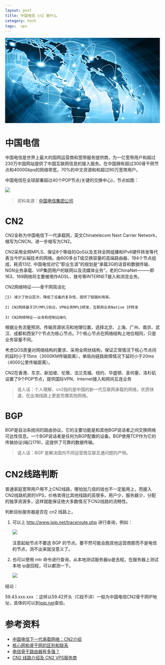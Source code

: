```yaml
---
layout: post
title: 中国电信 cn2 是什么
category: tech
tags:  vps
---
```

![](/assets/img/network.jpg)

# 中国电信

中国电信是世界上最大的固网运营商和宽带服务提供商，为一亿宽带用户和超过230万中国网站提供了中国互联网信息的接入服务。在中国拥有超过300骨干网节点和4000Gbps的网络带宽，70%的中文资源和和超过90万宽带用户。

中国电信在全球部署超过40个POP节点(关键的交换中心)，节点如图：

![](http://7vigrt.com1.z0.glb.clouddn.com/blog/pic/201708/1400483105827.png)

> 资料来源：[中国电信集团公司](http://www.chinatelecomglobal.com/product/detail.html?cate_id=900003&lang=zh)

# CN2

CN2全称为中国电信下一代承载网，英文Chinatelecom Next Carrier Network，缩写为CNCN，进一步缩写为CN2。

CN2采用全网MPLS、保证8个等级的QoS以及支持全网组播和IPv6硬件转发等代表当今IP尖端技术的网络。由600多台T级交换容量的高端路由器、194个节点组成，耗资13亿. 中国电信对它“职业生涯”的规划是“承载3G的话音和数据传输、NGN业务承载、VIP集团用户的联网以及流媒体业务”，老的ChinaNet———即163、169网络将主要被用作ADSL、拨号等INTERNET接入和浏览业务。

CN2网络特征——骨干网简洁化

	1) 减少了协议层次，降低了设备的复杂性，提供了链路利用率。
	
	2) CN2网络基于IP/MPLS协议，VPN业务MPLS转发，互联网业务Native IP转发
	
	3) CN2网络特征——业务和控制边缘化

根据业务流量预测、传输资源状况和地理位置，选择北京、上海、广州、南京、武汉、成都和西安7个节点为核心节点。7个核心节点在网络结构上地位相同，只是业务容量不同。

考虑QOS质量对网络结构的要求、采用全网状结构，保证正常情况下核心节点间的延时小于15ms（3000KM传输距离），单局向链路故障情况下延时小于20ms（4000公里传输距离）。

CN2在香港、东京、新加坡、伦敦、法兰克福、纽约、华盛顿、圣何塞、洛杉矶设置了9个POP节点，提供国际VPN、Internet接入和网间互连业务

> 说人话：个人理解，cn2指的是中国的新一代互联网承载的网络，优质快速，在出海线路上更是完爆其他网络。

# BGP

BGP是自治系统间的路由协议，它的主要功能是和其他BGP说话者之间交换网络可达性信息。一个BGP说话者是任何为BGP配置的设备。BGP使用TCP作为它的传输协议(端口179)，这提供了可靠的数据传输。

> 说人话：BGP 是解决国内不同运营商互联互通问题的产物。

# CN2线路判断

普通家庭宽带用户用不上CN2线路，哪怕加几倍的钱也不一定能用上，而接入CN2线路机房的VPS，价格卖得比其他线路的高很多。用户少，服务器少，分配的独享资源多，这样就能保证绝大多数情况下CN2线路的流畅性。

判断目标服务器是否在 cn2 线路上，

1. 可以上 <http://www.ipip.net/traceroute.php> 进行查询，例如：

	![](http://7vigrt.com1.z0.glb.clouddn.com/blog/pic/201708/QQ20170805-024741.png)

	注意起始节点不要选 BGP 的节点。要不然可能会跑其他运营商那而不是电信的节点，测不出来就没意义了。

1. 也可以使用 mtr 命令进行查询，从本地测试服务器ip是去程，在服务器上测试本地 ip是回程，可以都测一下。

	![](http://7vigrt.com1.z0.glb.clouddn.com/blog/pic/201708/2017-08-05-3.02.33.png)

结论：

59.43.xxx.xxx ：这样以59.42开头（C段不详）一般为中国电信CN2骨干网IP地址，具体的可以到[ipip.net](https://www.ipip.net/)查验。
	

# 参考资料

* [中国电信下一代承载网络：CN2介绍](http://blog.sina.com.cn/s/blog_591f0e6e0100aoqy.html)
* [核心网和骨干网的区别和联系](http://www.txrjy.com/asktech/question.php?qid=15819)
* [电信骨干路由器有多强？](https://www.zhihu.com/question/48105938/answer/142393813)
* [CN2 线路介绍及 CN2 VPS服务商](https://www.gubo.org/instroduction-to-cn2-and-cn2-vps-providers/)